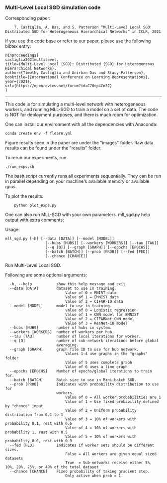 ### Multi-Level Local SGD simulation code

Corresponding paper:
```
    T. Castiglia, A. Das, and S. Patterson “Multi-Level Local SGD: Distributed SGD for Heterogeneous Hierarchical Networks” in ICLR, 2021
```
If you use the code base or refer to our paper, please use the following bibtex entry:
```
@inproceedings{
castiglia2021multilevel,
title={Multi-Level Local {SGD}: Distributed {SGD} for Heterogeneous Hierarchical Networks},
author={Timothy Castiglia and Anirban Das and Stacy Patterson},
booktitle={International Conference on Learning Representations},
year={2021},
url={https://openreview.net/forum?id=C70cp4Cn32}
}
```

---
This code is for simulating a multi-level network with
heterogeneous workers, and running MLL-SGD to train a model
on a set of data. The code is NOT for deployment purposes, and there
is much room for optimization.

One can install our environment with all the dependencies with Anaconda:
```shell
conda create env -f flearn.yml 
```

Figure results seen in the paper are under the "images" folder.
Raw data results can be found under the "results" folder.

To rerun our experiments, run:
```shell
./run_exps.sh
```
The bash script currently runs all experiments
sequentially. They can be run in parallel depending on your
machine's available memory or available gpus.

To plot the results:
```shell
    python plot_exps.py
```

One can also run MLL-SGD with your own parameters.
mll_sgd.py help output with extra comments:

Usage: 
```shell
mll_sgd.py [-h] [--data [DATA]] [--model [MODEL]]
                  [--hubs [HUBS]] [--workers [WORKERS]] [--tau [TAU]]
                  [--q [Q]] [--graph [GRAPH]] [--epochs [EPOCHS]]
                  [--batch [BATCH]] [--prob [PROB]] [--fed [FED]]
                  [--chance [CHANCE]]
```

Run Multi-Level Local SGD.

Following are some optional arguments:
```shell
  -h, --help           show this help message and exit
  --data [DATA]        dataset to use in training.
                           Value of 0 = MNIST data
                           Value of 1 = EMNIST data
                           Value of 2 = CIFAR-10 data
  --model [MODEL]      model to use in training.
                           Value of 0 = Logistic regression 
                           Value of 1 = CNN model for EMNIST
                           Value of 2 = CIFARNet CNN model
                           Value of 3 = ResNet-18 model
  --hubs [HUBS]        number of hubs in system.
  --workers [WORKERS]  number of workers per hub.
  --tau [TAU]          number of local iterations for worker.
  --q [Q]              number of sub-network iterations before global
                       averaging.
  --graph [GRAPH]      graph file ID to use for hub network.
                           Values 1-4 use graphs in the "graphs" folder
                           Value of 5 uses complete graph
                           Value of 6 uses a line graph
  --epochs [EPOCHS]    Number of epochs/global iterations to train for.
  --batch [BATCH]      Batch size to use in Mini-batch SGD.
  --prob [PROB]        Indicates with probability distribution to use for
                       workers.
                           Value of 0 = All worker probabilities are 1 
                           Value of 1 = Use fixed probability defined by "chance" input
                           Value of 2 = Uniform probability distribution from 0.1 to 1
                           Value of 3 = 10% of workers with probability 0.1, rest with 0.6
                           Value of 4 = 10% of workers with probability 1, rest with 0.5
                           Value of 5 = 10% of workers with probability 0.6, rest with 0.9
  --fed [FED]          Indicates if worker sets should be different sizes.
                           False = All workers are given equal sized datasets
                           True  = Sub-networks receive either 5%, 10%, 20%, 25%, or 40% of the total dataset
  --chance [CHANCE]    Fixed probability of taking gradient step.
                           Only active when prob = 1.
```